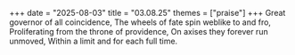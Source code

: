 +++
date = "2025-08-03"
title = "03.08.25"
themes = ["praise"]
+++
Great governor of all coincidence,
The wheels of fate spin weblike to and fro,
Proliferating from the throne of providence,
On axises they forever run unmoved,
Within a limit and for each full time.
